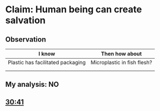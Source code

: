 # Claim: Human being can create salvation


## Observation

| I know                            | Then how about              |
|-----------------------------------|-----------------------------|
| Plastic has facilitated packaging | Microplastic in fish flesh? |
|                                   |                             |
|                                   |                             |


## My analysis: NO

## [30:41](https://quran.com/30/41)
